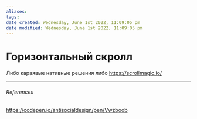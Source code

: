 ```yaml
---
aliases: 
tags: 
date created: Wednesday, June 1st 2022, 11:09:05 pm
date modified: Wednesday, June 1st 2022, 11:09:05 pm
---
```


# Горизонтальный скролл

Либо караявые нативные решения либо https://scrollmagic.io/

---

###### References
https://codepen.io/antisocialdesign/pen/Vwzboob